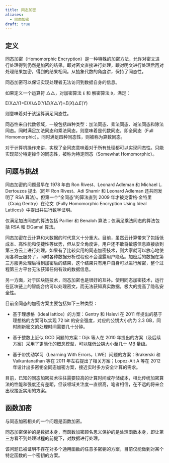 ```yaml
---
title: 同态加密
aliases:
  - 同态加密
draft: true
---
```

## 定义

同态加密（Homomorphic Encryption）是一种特殊的加密方法，允许对密文进行处理得到仍然是加密的结果。即对密文直接进行处理，跟对明文进行处理后再对处理结果加密，得到的结果相同。从抽象代数的角度讲，保持了同态性。

同态加密可以保证实现处理者无法访问到数据自身的信息。

如果定义一个运算符 △△，对加密算法 `E` 和 解密算法 `D`，满足：

E(X△Y)=E(X)△E(Y)_E_(_X_△_Y_)=_E_(_X_)△_E_(_Y_)

则意味着对于该运算满足同态性。

同态性来自代数领域，一般包括四种类型：加法同态、乘法同态、减法同态和除法同态。同时满足加法同态和乘法同态，则意味着是代数同态，即全同态（Full Homomorphic）。同时满足四种同态性，则被称为算数同态。

对于计算机操作来讲，实现了全同态意味着对于所有处理都可以实现同态性。只能实现部分特定操作的同态性，被称为特定同态（Somewhat Homomorphic）。

## 问题与挑战

同态加密的问题最早在 1978 年由 Ron Rivest、Leonard Adleman 和 Michael L. Dertouzos 提出（同年 Ron Rivest、Adi Shamir 和 Leonard Adleman 还共同发明了 RSA 算法）。但第一个“全同态”的算法直到 2009 年才被克雷格·金特里（Craig Gentry）在论文《Fully Homomorphic Encryption Using Ideal Lattices》中提出并进行数学证明。

仅满足加法同态的算法包括 Paillier 和 Benaloh 算法；仅满足乘法同态的算法包括 RSA 和 ElGamal 算法。

同态加密在云计算和大数据的时代意义十分重大。目前，虽然云计算带来了包括低成本、高性能和便捷性等优势，但从安全角度讲，用户还不敢将敏感信息直接放到第三方云上进行处理。如果有了比较实用的同态加密技术，则大家就可以放心地使用各种云服务了，同时各种数据分析过程也不会泄露用户隐私。加密后的数据在第三方服务处理后得到加密后的结果，这个结果只有用户自身可以进行解密，整个过程第三方平台无法获知任何有效的数据信息。

另一方面，对于区块链技术，同态加密也是很好的互补。使用同态加密技术，运行在区块链上的智能合约可以处理密文，而无法获知真实数据，极大的提高了隐私安全性。

目前全同态的加密方案主要包括如下三种类型：

- 基于理想格（ideal lattice）的方案：Gentry 和 Halevi 在 2011 年提出的基于理想格的方案可以实现 72 bit 的安全强度，对应的公钥大小约为 2.3 GB，同时刷新密文的处理时间需要几十分钟。
    
- 基于整数上近似 GCD 问题的方案：Dijk 等人在 2010 年提出的方案（及后续方案）采用了更简化的概念模型，可以降低公钥大小至几十 MB 量级。
    
- 基于带扰动学习（Learning With Errors，LWE）问题的方案：Brakerski 和 Vaikuntanathan 等在 2011 年左右提出了相关方案；Lopez-Alt A 等在 2012 年设计出多密钥全同态加密方案，接近实时多方安全计算的需求。
    

目前，已知的同态加密技术往往需要较高的计算时间或存储成本，相比传统加密算法的性能和强度还有差距，但该领域关注度一直很高，笔者相信，在不远的将来会出现接近实用的方案。

## 函数加密

与同态加密相关的一个问题是函数加密。

同态加密保护的是数据本身，而函数加密顾名思义保护的是处理函数本身，即让第三方看不到处理过程的前提下，对数据进行处理。

该问题已被证明不存在对多个通用函数的任意多密钥的方案，目前仅能做到对某个特定函数的一个密钥的方案。